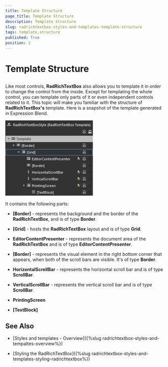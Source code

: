 ```yaml
---
title: Template Structure
page_title: Template Structure
description: Template Structure
slug: radrichtextbox-styles-and-templates-template-structure
tags: template,structure
published: True
position: 1
---
```


# Template Structure



## 

Like most controls, __RadRichTextBox__ also allows you to template it in order to change the control from the inside. Except for templating the whole control, you can template only parts of it or even independent controls related to it. This topic will make you familiar with the structure of __RadRichTextBox's__ template. Here is a snapshot of the template generated in Expression Blend.

![](images/RadRichTextBox_Template_Structure_01.png)

It contains the following parts:

* __[Border]__ - represents the background and the border of the __RadRichTextBox__, and is of type __Border__.

* __[Grid]__ - hosts the __RadRichTextBox__ layout and is of type __Grid__.

* __EditorContentPresenter__ - represents the document area of the __RadRichTextBox__ and is of type __EditorContentPresenter__.

* __[Border]__ - represents the visual element in the right bottom corner that appears, when both of the scroll bars are visible. It's of type __Border__.

* __HorizontalScrollBar__ - represents the horizontal scroll bar and is of type __ScrollBar__.

* __VerticalScrollBar__ - represents the vertical scroll bar and is of type __ScrollBar__.

* __PrintingScreen__

* __[TextBlock]__

## See Also

 * [Styles and templates - Overview]({%slug radrichtextbox-styles-and-tempaltes-overview%})

 * [Styling the RadRichTextBox]({%slug radrichtextbox-styles-and-templates-styling-radrichtextbox%})
